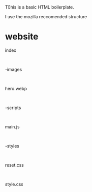 T0his is a basic HTML boilerplate.

I use the mozilla reccomended structure 

<h1>website</h1>

<p>index </p> <br>
  <p> -images </p> <br>
    <p> hero.webp </p> <br>
  <p> -scripts </p> <br>
   <p>  main.js </p> <br>
  <p> -styles </p> <br>
     <p> reset.css </p> <br>
     <p> style.css </p> <br>
  
   
    



